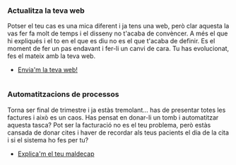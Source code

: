 <div class="row">
  <div class="6u 12u(2)">
    <section class="box special">
      <span class="image featured"><img src="http://html5up.net/uploads/demos/alpha/images/pic02.jpg" alt="" /></span>
      <h3>Actualitza la teva web</h3>
      <p>Potser el teu cas es una mica diferent i ja tens una web, però clar aquesta la vas fer fa molt de temps i el disseny no t'acaba de convèncer. A més el que hi expliqués i el to en el que es diu no es el que t'acaba de definir. Es el moment de fer un pas endavant i fer-li un canvi de cara. Tu has evolucionat, fes el mateix amb la teva web. </p>
      <ul class="actions">
        <li><a href="mailto:susannafm@gmail.com" class="button alt">Envia'm la teva web!</a></li>
      </ul>
    </section>
  </div>
  <div class="6u 12u(2)">
    <section class="box special">
      <span class="image featured"><img src="http://html5up.net/uploads/demos/alpha/images/pic03.jpg" alt="" /></span>
      <h3>Automatitzacions de processos</h3>
      <p>Torna ser final de trimestre i ja estàs tremolant... has de presentar totes les factures i això es un caos.  Has pensat en donar-li un tomb i automatitzar aquesta tasca? Pot ser la facturació no es el teu problema, però estàs cansada de donar cites i haver de recordar als teus pacients el dia de la cita i si el sistema ho fes per tu?</p>
      <ul class="actions">
        <li><a href="mailto:susannafm@gmail.com" class="button alt">Explica'm el teu maldecap</a></li>
      </ul>
    </section>
  </div>
</div>
